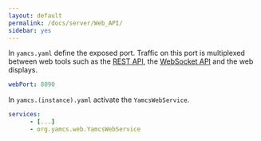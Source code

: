 ```yaml
---
layout: default
permalink: /docs/server/Web_API/
sidebar: yes
---
```


In `yamcs.yaml` define the exposed port. Traffic on this port is multiplexed between web tools such as the [REST API](/docs/api/REST_API), the [WebSocket API](/docs/api/WebSocket_API) and the web displays.

```yaml
webPort: 8090
```

In `yamcs.(instance).yaml` activate the `YamcsWebService`.

```yaml
services:
      - [...]
      - org.yamcs.web.YamcsWebService
```
